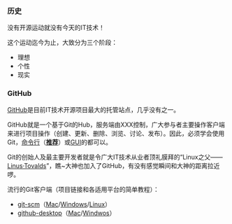 ### 历史 ###
没有开源运动就没有今天的IT技术！

这个运动迄今为止，大致分为三个阶段：

- 理想
- 个性
- 现实

### GitHub ###
[GitHub](https://github.com/ "github")是目前IT技术开源项目最大的托管站点，几乎没有之一。

GitHub就是一个基于Git的Hub，服务端由XXX控制，广大参与者主要操作客户端来进行项目操作（创建、更新、删除、浏览、讨论、发布）。因此，必须学会使用Git，[命令行](http://git.oschina.net/progit/ "progit")（**[推荐](https://git-scm.com/book/ "gitbook")**）或[GUI](https://my.oschina.net/amstrong/blog/159114 "guigit")的都可以。

Git的创始人及最主要开发者就是令广大IT技术从业者顶礼膜拜的“Linux之父——[Linus·Tovalds](https://github.com/torvalds "linus")”，瞧~大神也加入了GitHub，有没有感觉瞬间和大神的距离拉近啰。

流行的Git客户端（项目链接和各适用平台的简单教程）：

- [git-scm](https://git-scm.com/downloads "GitSCM")（[Mac](http://jingyan.baidu.com/article/7908e85c953138af481ad218.html "Git")/[Windows](http://jingyan.baidu.com/article/f7ff0bfc7181492e27bb1360.html "MSYSGit")/[Linux](http://jingyan.baidu.com/article/2fb0ba4091a21c00f2ec5fbf.html "Git")）
- [github-desktop](https://desktop.github.com/ "GitHubDesktop")（[Mac](http://jingyan.baidu.com/article/0aa22375439cf688cc0d64fc.html "GitHubDesktopMacManual")/[Windwos](http://jingyan.baidu.com/article/3065b3b681c6b1becff8a42d.html "GitHubDesktopWindowsManual")）